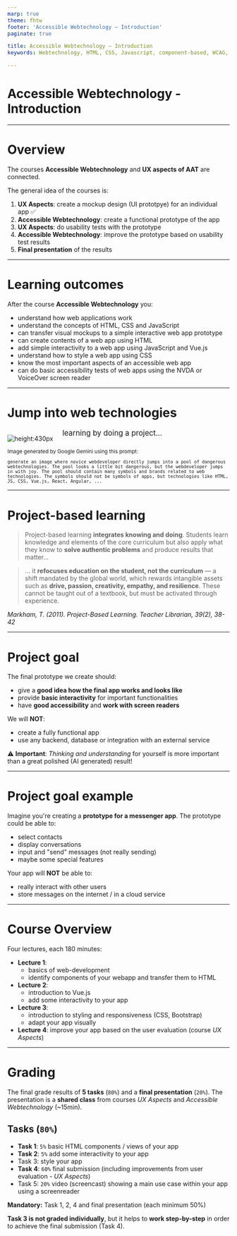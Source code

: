 ```yaml
---
marp: true
theme: fhtw
footer: 'Accessible Webtechnology – Introduction'
paginate: true

title: Accessible Webtechnology – Introduction
keywords: Webtechnology, HTML, CSS, Javascript, component-based, WCAG, Accessibility, NVDA

---
```


<!--
_paginate: skip
_footer: ''
_class : lead
-->

# Accessible Webtechnology - Introduction

---

# Overview

The courses **Accessible Webtechnology** and **UX aspects of AAT** are connected.

The general idea of the courses is:

1. **UX Aspects**: create a mockup design (UI prototpye) for an individual app ✅
2. **Accessible Webtechnology**: create a functional prototype of the app
3. **UX Aspects**: do usability tests with the prototype
4. **Accessible Webtechnology**: improve the prototype based on usability test results
5. **Final presentation** of the results

---

# Learning outcomes

After the course **Accessible Webtechnology** you:

- understand how web applications work
- understand the concepts of HTML, CSS and JavaScript
- can transfer visual mockups to a simple interactive web app prototype
- can create contents of a web app using HTML
- add simple interactivity to a web app using JavaScript and Vue.js
- understand how to style a web app using CSS
- know the most important aspects of an accessible web app
- can do basic accessibility tests of web apps using the NVDA or VoiceOver screen reader

---

# Jump into web technologies

<div class="columns">
<div>

![height:430px](./img/Gemini_Generated_Image_e9r9b4e9r9b4e9r9.png)

</div>

<div>

<div class="mt-7"><big>learning by doing a project...</big></div>
</div>
</div>

<small>
Image generated by Google Gemini using this prompt:

`generate an image where novice webdeveloper directly jumps into a pool of dangerous webtechnologies. The pool looks a little bit dangerous, but the webdeveloper jumps in with joy. The pool should contain many symbols and brands related to web technologies. The symbols should not be symbols of apps, but technologies like HTML, JS, CSS, Vue.js, React, Angular, ...`

</small>

---

# Project-based learning

<blockquote>

Project-based learning **integrates knowing and doing**. Students learn knowledge and elements of the core curriculum but also apply what they know to **solve authentic problems** and produce results that matter...
</blockquote>

<blockquote>

... it **refocuses education on the student, not the curriculum** — a shift mandated by the global world, which rewards intangible assets such as **drive, passion, creativity, empathy, and resilience**. These cannot be taught out of a textbook, but must be activated through experience.
</blockquote>

<cite>Markham, T. (2011). Project-Based Learning. Teacher Librarian, 39(2), 38-42</cite>

---

# Project goal

The final prototype we create should:

* give a **good idea how the final app works and looks like**
* provide **basic interactivity** for important functionalities
* have **good accessibility** and **work with screen readers**

We will **NOT**:

- create a fully functional app
- use any backend, database or integration with an external service

<div class="box box-warn">
  ⚠️ <strong>Important</strong>: <em>Thinking and understanding</em> for yourself is more important than a great polished (AI generated) result!
</div>

---

# Project goal example

Imagine you're creating a **prototype for a messenger app**. The prototype could be able to:

- select contacts
- display conversations
- input and "send" messages (not really sending)
- maybe some special features

Your app will **NOT** be able to:

- really interact with other users
- store messages on the internet / in a cloud service

---

# Course Overview

Four lectures, each 180 minutes:

- **Lecture 1**:
   - basics of web-development
   - identify components of your webapp and transfer them to HTML
- **Lecture 2**:
   - introduction to Vue.js
   - add some interactivity to your app
- **Lecture 3**:
   - introduction to styling and responsiveness (CSS, Bootstrap)
   - adapt your app visually
- **Lecture 4**: improve your app based on the user evaluation (course *UX Aspects*)

--- 

# Grading

The final grade results of **5 tasks** (`80%`) and a **final presentation** (`20%`).
The presentation is a **shared class** from courses *UX Aspects* and *Accessible Webtechnology* (~15min). 

## Tasks (`80%`)
* **Task 1**: `5%` basic HTML components / views of your app
* **Task 2**: `5%` add some interactivity to your app
* Task 3: style your app
* **Task 4**: `60%` final submission (including improvements from user evaluation - *UX Aspects*)
* Task 5: `20%` video (screencast) showing a main use case within your app using a screenreader

**Mandatory:** Task 1, 2, 4 and final presentation (each minimum 50%)

**Task 3 is not graded individually**, but it helps to **work step-by-step** in order to achieve the final submission (Task 4).